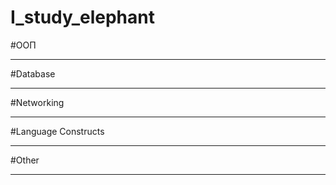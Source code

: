 # I_study_elephant


#ООП

---

#Database


---

#Networking

---

#Language Constructs


---

#Other

---
